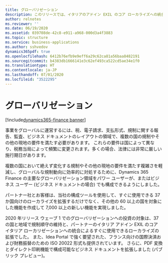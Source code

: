 ```yaml
---
title: グローバリゼーション
description: このリリースでは、イタリアのアドイン EXIL のコア ローカライズへの統合、フランスの国際支払い用の ISO 20022 形式の出荷 (Idea Portal で強く要望)、PDF 変換とダイレクト印刷機能を備えた構成可能なビジネス ドキュメントの拡張 (パブリック プレビューで) が行われます。
author: relnotes
ms.reviewer: ''
ms.date: 06/19/2020
ms.assetid: 039708de-42c8-e911-a968-000d3a4f3883
ms.topic: structure
ms.service: business-applications
ms.author: sshvedov
dynamics365pdf: true
ms.openlocfilehash: 6412b76efb9e9eff6a29c62ca81a56baa8482191
ms.sourcegitcommit: b4383db1666141e3c62ef493ca522cd5ae34e1f0
ms.translationtype: HT
ms.contentlocale: ja-JP
ms.lasthandoff: 07/01/2020
ms.locfileid: "3522295"
---
```

# <a name="globalization"></a>グローバリゼーション

[!include[dynamics365-finance banner](../includes/dynamics365-finance.md)]

<!--structure start-->
事業をグローバルに運営するには、税、電子請求、支払形式、規制に関する報告、監査、ビジネス ドキュメントのレイアウトの領域で、複数の国の規制やその他の現地の要件を満たす必要があります。 これらの要件は国によって異なり、税務当局によって頻繁に変更されます。多くの場合、法律には非常に厳しい施行期日があります。 

複数の国において絶えず変化する規制やその他の現地の要件を満たす複雑さを軽減し、グローバルな規制動向に効率的に対処するために、Dynamics 365 Finance の主要なグローバリゼーション領域をパワー ユーザーが、またはビジネス ユーザー (ビジネス ドキュメントの場合) でも構成できるようにしました。 

パートナー社とお客様は、当社の構成ツールを使用して、すぐに使用できる 37 か国向けのローカライズを拡張するだけでなく、その他の 60 以上の国を対象にした機能を作成して 7,000 以上の新しい機能を実現しました。 

2020 年リリース ウェーブ 1 でのグローバリゼーションへの投資の対象は、37 の国と地域で規制順守の維持と、パートナーのイタリア アドイン EXIL のコア イタリア ローカリゼーションへの統合によるすぐに使用できるローカライズの拡張でした。 また、Idea Portal で強く要望された、フランス向けの国際決済および財務振替のための ISO 20022 形式も提供されています。 さらに、PDF 変換とダイレクト印刷機能で構成可能なビジネス ドキュメントを拡張しました (パブリック プレビュー)。
<!--structure end-->



